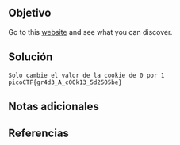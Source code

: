 
## Objetivo
Go to this [website](http://saturn.picoctf.net:57741/) and see what you can discover.
## Solución
```
Solo cambie el valor de la cookie de 0 por 1
picoCTF{gr4d3_A_c00k13_5d2505be}
```
## Notas adicionales
## Referencias 

